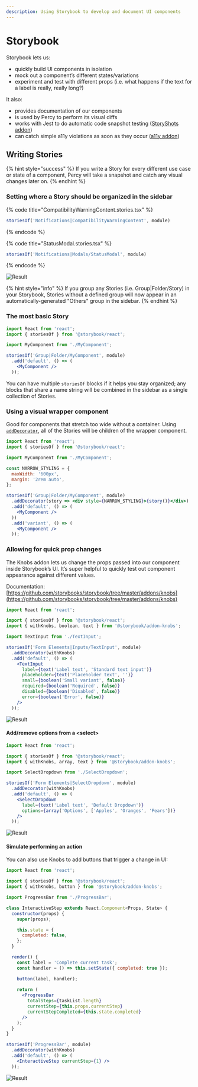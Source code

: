 ```yaml
---
description: Using Storybook to develop and document UI components
---
```


# Storybook

Storybook lets us:

* quickly build UI components in isolation
* mock out a component’s different states/variations
* experiment and test with different props \(i.e. what happens if the text for a label is really, really long?\)

It also:

* provides documentation of our components
* is used by Percy to perform its visual diffs
* works with Jest to do automatic code snapshot testing \([StoryShots addon](https://github.com/storybooks/storybook/tree/master/addons/storyshots/storyshots-core)\)
* can catch simple a11y violations as soon as they occur \([a11y addon](https://github.com/storybooks/storybook/tree/master/addons/a11y)\)

## Writing Stories

{% hint style="success" %}
If you write a Story for every different use case or state of a component, Percy will take a snapshot and catch any visual changes later on.
{% endhint %}

### Setting where a Story should be organized in the sidebar

{% code title="CompatibilityWarningContent.stories.tsx" %}
```jsx
storiesOf('Notifications|CompatibilityWarningContent', module)
```
{% endcode %}

{% code title="StatusModal.stories.tsx" %}
```jsx
storiesOf('Notifications|Modals/StatusModal', module)
```
{% endcode %}

![Result](../../.gitbook/assets/screen-shot-2019-04-19-at-4.52.20-pm.png)

{% hint style="info" %}
If you group any Stories \(i.e. Group\|Folder/Story\) in your Storybook, Stories without a defined group will now appear in an automatically-generated "Others" group in the sidebar.
{% endhint %}

### The most basic Story

```jsx
import React from 'react';
import { storiesOf } from '@storybook/react';

import MyComponent from './MyComponent';

storiesOf('Group|Folder/MyComponent', module)
  .add('default', () => (
    <MyComponent />
  ));
```

You can have multiple `storiesOf` blocks if it helps you stay organized; any blocks that share a name string will be combined in the sidebar as a single collection of Stories.

### Using a visual wrapper component

Good for components that stretch too wide without a container. Using [`addDecorator`](https://storybook.js.org/docs/addons/introduction/#storybook-decorators), all of the Stories will be children of the wrapper component.

```jsx
import React from 'react';
import { storiesOf } from '@storybook/react';

import MyComponent from './MyComponent';

const NARROW_STYLING = {
  maxWidth: '600px',
  margin: '2rem auto',
};

storiesOf('Group|Folder/MyComponent', module)
  .addDecorator(story => <div style={NARROW_STYLING}>{story()}</div>)
  .add('default', () => (
    <MyComponent />
  ))
  .add('variant', () => (
    <MyComponent />
  ));
```

### Allowing for quick prop changes

The Knobs addon lets us change the props passed into our component inside Storybook’s UI. It’s super helpful to quickly test out component appearance against different values.

Documentation: [https://github.com/storybooks/storybook/tree/master/addons/knobs](https://github.com/storybooks/storybook/tree/master/addons/knobs)

```jsx
import React from 'react';

import { storiesOf } from '@storybook/react';
import { withKnobs, boolean, text } from '@storybook/addon-knobs';

import TextInput from './TextInput';

storiesOf('Form Elements|Inputs/TextInput', module)
  .addDecorator(withKnobs)
  .add('default', () => (
    <TextInput
      label={text('Label text', 'Standard text input')}
      placeholder={text('Placeholder text', '')}
      small={boolean('Small variant', false)}
      required={boolean('Required', false)}
      disabled={boolean('Disabled', false)}
      error={boolean('Error', false)}
    />
  ));
```

![Result](../../.gitbook/assets/screen-shot-2019-04-19-at-4.29.25-pm.png)

#### Add/remove options from a &lt;select&gt;

```jsx
import React from 'react';

import { storiesOf } from '@storybook/react';
import { withKnobs, array, text } from '@storybook/addon-knobs';

import SelectDropdown from './SelectDropdown';

storiesOf('Form Elements|SelectDropdown', module)
  .addDecorator(withKnobs)
  .add('default', () => (
    <SelectDropdown
      label={text('Label text', 'Default Dropdown')}
      options={array('Options', ['Apples', 'Oranges', 'Pears'])}
    />
  ));
```

![Result](../../.gitbook/assets/screen-shot-2019-04-19-at-4.35.59-pm.png)

#### Simulate performing an action

You can also use Knobs to add buttons that trigger a change in UI:

```jsx
import React from 'react';

import { storiesOf } from '@storybook/react';
import { withKnobs, button } from '@storybook/addon-knobs';

import ProgressBar from './ProgressBar';

class InteractiveStep extends React.Component<Props, State> {
  constructor(props) {
    super(props);

    this.state = {
      completed: false,
    };
  }

  render() {
    const label = 'Complete current task';
    const handler = () => this.setState({ completed: true });

    button(label, handler);
    
    return (
      <ProgressBar
        totalSteps={taskList.length}
        currentStep={this.props.currentStep}
        currentStepCompleted={this.state.completed}
      />
    );
  }
}

storiesOf('ProgressBar', module)
  .addDecorator(withKnobs)
  .add('default', () => (
    <InteractiveStep currentStep={1} />
  ));
```

![Result](../../.gitbook/assets/screen-shot-2019-04-19-at-4.42.02-pm.png)

